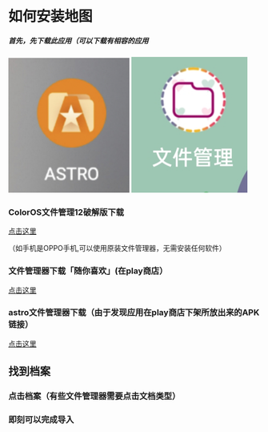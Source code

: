 # 如何安装地图
##### 首先，先下载此应用（可以下载有相容的应用
<p><img src="photo/astro.jpg" width="48%" />
<img src="photo/my-files.jpg" width="46%" /></p>

### ColorOS文件管理12破解版下载
[点击这里](https://www.pling.com/p/1686243)

（如手机是OPPO手机,可以使用原装文件管理器，无需安装任何软件）

### 文件管理器下载「随你喜欢」(在play商店）

[点击这里](https://play.google.com/store/search?q=file+manager&c=apps)

### astro文件管理器下载（由于发现应用在play商店下架所放出来的APK链接）

[点击这里](https://secure.downloadfp.com/android/US/com.metago.astro/2022071912/astro-file-manager.apk?st=UPo2xQuaed_JW6SQeMkJkw&e=1694965990)


## 找到档案

### 点击档案（有些文件管理器需要点击文档类型）

### 即刻可以完成导入
